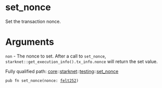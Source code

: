 # set_nonce

Set the transaction nonce.
# Arguments

`non` - The nonce to set.
After a call to `set_nonce`, `starknet::get_execution_info().tx_info.nonce` will return the set
value.

Fully qualified path: [core](./core.md)::[starknet](./core-starknet.md)::[testing](./core-starknet-testing.md)::[set_nonce](./core-starknet-testing-set_nonce.md)

<pre><code class="language-cairo">pub fn set_nonce(nonce: <a href="core-felt252.html">felt252</a>)</code></pre>

